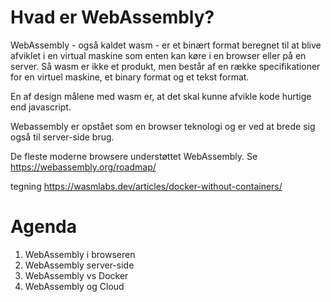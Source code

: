 # Hvad er WebAssembly?

WebAssembly - også kaldet wasm - er et binært format beregnet til at blive afviklet i en virtual maskine som enten kan køre i en browser eller på en server. Så wasm er ikke et produkt, men består af en række specifikationer for en virtuel maskine, et binary format og et tekst format.

En af design målene med wasm er, at det skal kunne afvikle kode hurtige end javascript.

Webassembly er opstået som en browser teknologi og er ved at brede sig også til server-side brug.

De fleste moderne browsere understøttet WebAssembly. Se https://webassembly.org/roadmap/

tegning
https://wasmlabs.dev/articles/docker-without-containers/

# Agenda

1. WebAssembly i browseren
2. WebAssembly server-side
3. WebAssembly vs Docker
4. WebAssembly og Cloud
